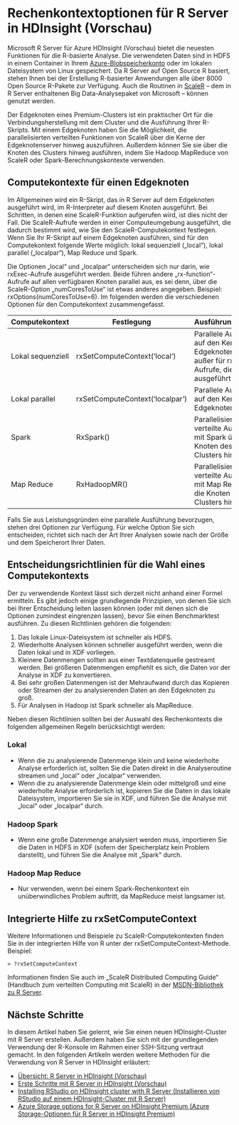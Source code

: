 <properties
   pageTitle="Computekontextoptionen für R Server in HDInsight (Vorschau) | Microsoft Azure"
   description="Informieren Sie sich über die verschiedenen Computekontextoptionen, die Benutzern mit R Server in HDInsight (Vorschau) zur Verfügung stehen."
   services="HDInsight"
   documentationCenter=""
   authors="jeffstokes72"
   manager="jhubbard"
   editor="cgronlun"
/>

<tags
   ms.service="HDInsight"
   ms.devlang="R"
   ms.topic="article"
   ms.tgt_pltfrm="na"
   ms.workload="data-services"
   ms.date="07/21/2016"
   ms.author="jeffstok"
/>

# Rechenkontextoptionen für R Server in HDInsight (Vorschau)

Microsoft R Server für Azure HDInsight (Vorschau) bietet die neuesten Funktionen für die R-basierte Analyse. Die verwendeten Daten sind in HDFS in einem Container in Ihrem [Azure-Blobspeicherkonto](../storage/storage-introduction.md "Azure-Blobspeicher") oder im lokalen Dateisystem von Linux gespeichert. Da R Server auf Open Source R basiert, stehen Ihnen bei der Erstellung R-basierter Anwendungen alle über 8000 Open Source R-Pakete zur Verfügung. Auch die Routinen in [ScaleR](http://www.revolutionanalytics.com/revolution-r-enterprise-scaler "Revolution Analytics ScaleR") – dem in R Server enthaltenen Big Data-Analysepaket von Microsoft – können genutzt werden.

Der Edgeknoten eines Premium-Clusters ist ein praktischer Ort für die Verbindungsherstellung mit dem Cluster und die Ausführung Ihrer R-Skripts. Mit einem Edgeknoten haben Sie die Möglichkeit, die parallelisierten verteilten Funktionen von ScaleR über die Kerne der Edgeknotenserver hinweg auszuführen. Außerdem können Sie sie über die Knoten des Clusters hinweg ausführen, indem Sie Hadoop MapReduce von ScaleR oder Spark-Berechnungskontexte verwenden.

## Computekontexte für einen Edgeknoten

Im Allgemeinen wird ein R-Skript, das in R Server auf dem Edgeknoten ausgeführt wird, im R-Interpreter auf diesem Knoten ausgeführt. Bei Schritten, in denen eine ScaleR-Funktion aufgerufen wird, ist dies nicht der Fall. Die ScaleR-Aufrufe werden in einer Computeumgebung ausgeführt, die dadurch bestimmt wird, wie Sie den ScaleR-Computekontext festlegen. Wenn Sie Ihr R-Skript auf einem Edgeknoten ausführen, sind für den Computekontext folgende Werte möglich: lokal sequenziell („local“), lokal parallel („localpar“), Map Reduce und Spark.

Die Optionen „local“ und „localpar“ unterscheiden sich nur darin, wie rxExec-Aufrufe ausgeführt werden. Beide führen andere „rx-function“-Aufrufe auf allen verfügbaren Knoten parallel aus, es sei denn, über die ScaleR-Option „numCoresToUse“ ist etwas anderes angegeben. Beispiel: rxOptions(numCoresToUse=6). Im folgenden werden die verschiedenen Optionen für den Computekontext zusammengefasst.

| Computekontext | Festlegung | Ausführungskontext |
|------------------|---------------------------------|---------------------------------------------------------------------------------------|
| Lokal sequenziell | rxSetComputeContext(‘local’) | Parallele Ausführung auf den Kernen des Edgeknotenservers außer für rxExec-Aufrufe, die seriell ausgeführt werden |
| Lokal parallel | rxSetComputeContext(‘localpar’) | Parallele Ausführung auf den Kernen des Edgeknotenservers |
| Spark | RxSpark() | Parallelisierte verteilte Ausführung mit Spark über die Knoten des HDI-Clusters hinweg |
| Map Reduce | RxHadoopMR() | Parallelisierte verteilte Ausführung mit Map Reduce über die Knoten des HDI-Clusters hinweg |


Falls Sie aus Leistungsgründen eine parallele Ausführung bevorzugen, stehen drei Optionen zur Verfügung. Für welche Option Sie sich entscheiden, richtet sich nach der Art Ihrer Analysen sowie nach der Größe und dem Speicherort Ihrer Daten.

## Entscheidungsrichtlinien für die Wahl eines Computekontexts

Der zu verwendende Kontext lässt sich derzeit nicht anhand einer Formel ermitteln. Es gibt jedoch einige grundlegende Prinzipien, von denen Sie sich bei Ihrer Entscheidung leiten lassen können (oder mit denen sich die Optionen zumindest eingrenzen lassen), bevor Sie einen Benchmarktest ausführen. Zu diesen Richtlinien gehören die folgenden:

1.	Das lokale Linux-Dateisystem ist schneller als HDFS.
2.	Wiederholte Analysen können schneller ausgeführt werden, wenn die Daten lokal und in XDF vorliegen.
3.	Kleinere Datenmengen sollten aus einer Textdatenquelle gestreamt werden. Bei größeren Datenmengen empfiehlt es sich, die Daten vor der Analyse in XDF zu konvertieren.
4.	Bei sehr großen Datenmengen ist der Mehraufwand durch das Kopieren oder Streamen der zu analysierenden Daten an den Edgeknoten zu groß.
5.	Für Analysen in Hadoop ist Spark schneller als MapReduce.

Neben diesen Richtlinien sollten bei der Auswahl des Rechenkontexts die folgenden allgemeinen Regeln berücksichtigt werden:

### Lokal

- Wenn die zu analysierende Datenmenge klein und keine wiederholte Analyse erforderlich ist, sollten Sie die Daten direkt in die Analyseroutine streamen und „local“ oder „localpar“ verwenden.
- Wenn die zu analysierende Datenmenge klein oder mittelgroß und eine wiederholte Analyse erforderlich ist, kopieren Sie die Daten in das lokale Dateisystem, importieren Sie sie in XDF, und führen Sie die Analyse mit „local“ oder „localpar“ durch.

### Hadoop Spark

- Wenn eine große Datenmenge analysiert werden muss, importieren Sie die Daten in HDFS in XDF (sofern der Speicherplatz kein Problem darstellt), und führen Sie die Analyse mit „Spark“ durch.

### Hadoop Map Reduce

- Nur verwenden, wenn bei einem Spark-Rechenkontext ein unüberwindliches Problem auftritt, da MapReduce meist langsamer ist.

## Integrierte Hilfe zu rxSetComputeContext

Weitere Informationen und Beispiele zu ScaleR-Computekontexten finden Sie in der integrierten Hilfe von R unter der rxSetComputeContext-Methode. Beispiel:

    > ?rxSetComputeContext

Informationen finden Sie auch im „ScaleR Distributed Computing Guide“ (Handbuch zum verteilten Computing mit ScaleR) in der [MSDN-Bibliothek zu R Server](https://msdn.microsoft.com/library/mt674634.aspx "R Server auf MSDN").


## Nächste Schritte

In diesem Artikel haben Sie gelernt, wie Sie einen neuen HDInsight-Cluster mit R Server erstellen. Außerdem haben Sie sich mit der grundlegenden Verwendung der R-Konsole im Rahmen einer SSH-Sitzung vertraut gemacht. In den folgenden Artikeln werden weitere Methoden für die Verwendung von R Server in HDInsight erläutert:

- [Übersicht: R Server in HDInsight (Vorschau)](hdinsight-hadoop-r-server-overview.md)
- [Erste Schritte mit R Server in HDInsight (Vorschau)](hdinsight-hadoop-r-server-get-started.md)
- [Installing RStudio on HDInsight cluster with R Server (Installieren von RStudio auf einem HDInsight-Cluster mit R Server)](hdinsight-hadoop-r-server-install-r-studio.md)
- [Azure Storage options for R Server on HDInsight Premium (Azure Storage-Optionen für R Server in HDInsight Premium)](hdinsight-hadoop-r-server-storage.md)

<!---HONumber=AcomDC_0921_2016-->